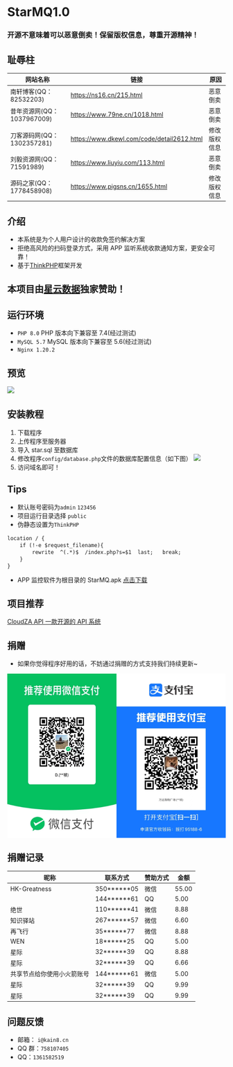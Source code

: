 # StarMQ1.0

### 开源不意味着可以恶意倒卖！保留版权信息，尊重开源精神！

## 耻辱柱

| 网站名称                   | 链接                                       | 原因         |
| -------------------------- | ------------------------------------------ | ------------ |
| 南轩博客(QQ：82532203)     | https://ns16.cn/215.html                   | 恶意倒卖     |
| 昔年资源网(QQ：1037967009) | https://www.79ne.cn/1018.html              | 恶意倒卖     |
| 刀客源码网(QQ：1302357281) | https://www.dkewl.com/code/detail2612.html | 修改版权信息 |
| 刘毅资源网(QQ：71591989)   | https://www.liuyiu.com/113.html            | 恶意倒卖     |
| 源码之家(QQ：1778458908)   | https://www.pigsns.cn/1655.html            | 修改版权信息 |

## 介绍

- 本系统是为个人用户设计的收款免签约解决方案
- 拒绝高风险的扫码登录方式，采用 APP 监听系统收款通知方案，更安全可靠！
- 基于[ThinkPHP](https://www.thinkphp.cn/)框架开发

## 本项目由[星云数据](https://cloud.staridc.cn)独家赞助！

## 运行环境

- `PHP 8.0` PHP 版本向下兼容至 7.4(经过测试)
- `MySQL 5.7` MySQL 版本向下兼容至 5.6(经过测试)
- `Nginx 1.20.2`

## 预览

![](https://cdn.wgbor.cn/uploads/2023/02/02/167532925963db7eebdb8c9.png)

## 安装教程

1. 下载程序
2. 上传程序至服务器
3. 导入 star.sql 至数据库
4. 修改程序`config/database.php`文件的数据库配置信息（如下图）
   ![](https://cdn.wgbor.cn/uploads/2023/02/02/167532567063db70e6d4724.png)
5. 访问域名即可！

## Tips

- 默认账号密码为`admin` `123456`
- 项目运行目录选择 `public`
- 伪静态设置为`ThinkPHP`

```
location / {
	if (!-e $request_filename){
		rewrite  ^(.*)$  /index.php?s=$1  last;   break;
	}
}
```

- APP 监控软件为根目录的 StarMQ.apk
  [点击下载](./StarMQ.apk)

## 项目推荐

[CloudZA API 一款开源的 API 系统](https://github.com/iCloudZA/CloudZA_API)

## 捐赠

- 如果你觉得程序好用的话，不妨通过捐赠的方式支持我们持续更新~
<center style="display:flex;">
<img src="./wx.jpg" width="50%">
<img src="./ali.jpg" width="50%">
</center>

## 捐赠记录

| 昵称                       | 联系方式      | 赞助方式 | 金额  |
| -------------------------- | ------------- | -------- | ----- |
| HK-Greatness               | 350**\*\***05 | 微信     | 55.00 |
|                            | 144**\*\***61 | QQ       | 5.00  |
| 绝世                       | 110**\*\***41 | 微信     | 8.88  |
| 知识驿站                   | 267**\*\***57 | 微信     | 6.60  |
| 再飞行                     | 35**\*\***77  | 微信     | 8.88  |
| WEN                        | 18**\*\***25  | QQ       | 5.00  |
| 星际                       | 32**\*\***39  | QQ       | 8.88  |
| 星际                       | 32**\*\***39  | QQ       | 6.66  |
| 共享节点给你使用小火箭账号 | 144**\*\***61 | 微信     | 5.00  |
| 星际                       | 32**\*\***39  | QQ       | 9.99  |
| 星际                       | 32**\*\***39  | QQ       | 9.99  |

## 问题反馈

- 邮箱： `i@kain8.cn`
- QQ 群：`758107405`
- QQ：`1361582519`

```

```
